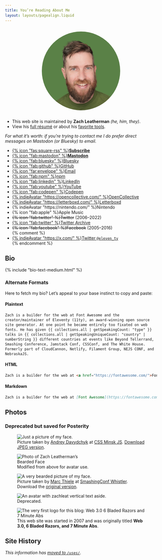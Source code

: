 ```yaml
---
title: You’re Reading About Me
layout: layouts/pagealign.liquid
---
```

<style>
.about-primary-avatar {
	display: block;
	max-width: 260px;
	border-radius: 50%;
	margin: 2em auto;
}
.about-secondary-avatar {
	display: block;
	max-width: 260px;
	margin: 0;
}
</style>

<img src="/img/avatar-2025-green.png" alt="Photo of Zach Leatherman’s Bearded Face" class="about-primary-avatar" loading="eager" fetchpriority="high">

<ul class="list-inline fl fl-inline fl-nowrap">
	<li>This web site is maintained by <strong>Zach Leatherman</strong> <em>(he, him, they)</em>.</li>
	<li>View his <a href="/resume/">full résumé</a> or about his <a href="/uses/">favorite tools</a>.</li>
</ul>

_For what it’s worth: if you’re trying to contact me I do prefer direct messages on Mastodon (or Bluesky) to email._

<ul class="list-inline fl fl-inline fl-nowrap">
	<li><a href="/web/feed/">{% icon "fas:square-rss" %}<strong>Subscribe</strong></a></li>
	<li><a href="https://fediverse.zachleat.com/@zachleat">{% icon "fab:mastodon" %}<strong>Mastodon</strong></a></li>
	<li><a href="https://bsky.app/profile/zachleat.com">{% icon "fab:bluesky" %}Bluesky</a></li>
	<li><a href="https://github.com/zachleat/">{% icon "fab:github" %}GitHub</a></li>
	<li><a href="mailto:zach@zachleat.com">{% icon "far:envelope" %}<span>Email</span></a></li>
	<li><a href="https://www.npmjs.com/~zachleat">{% icon "fab:npm" %}npm</a></li>
	<li><a href="https://www.linkedin.com/in/zachleat/">{% icon "fab:linkedin" %}LinkedIn</a></li>
	<li><a href="https://www.youtube.com/channel/UCMlSs0Ltg57qpYdFwUVLR2A">{% icon "fab:youtube" %}YouTube</a></li>
	<li><a href="https://codepen.io/zachleat/">{% icon "fab:codepen" %}Codepen</a></li>
	<li><a href="https://opencollective.com/zachleat">{% indieAvatar "https://opencollective.com/" %}OpenCollective</a></li>
	<li><a href="https://letterboxd.com/zachleat/">{% indieAvatar "https://letterboxd.com/" %}Letterboxd</a></li>
	<li>{% indieAvatar "https://nintendo.com/" %}Nintendo</li>
	<li>{% icon "fab:apple" %}Apple Music</li>
	<li><del>{% icon "fab:twitter" %}Twitter</del> (2006–2022)</li>
	<li><a href="/twitter/">{% icon "fab:twitter" %}Twitter Archive</a></li>
	<li><del>{% icon "fab:facebook" %}Facebook</del> (2005–2016)</li>
	{% comment %}<li><a href="https://twitter.com/eleven_ty/">{% indieAvatar "https://x.com/" %}Twitter <code>@eleven_ty</code></a></li>{% endcomment %}
</ul>

## Bio

{% include "bio-text-medium.html" %}

### Alternate Formats

Here to fetch my bio? Let’s appeal to your base instinct to copy and paste:

#### Plaintext

``` text
Zach is a builder for the web at Font Awesome and the creator/maintainer of Eleventy (11ty), an award-winning open source site generator. At one point he became entirely too fixated on web fonts. He has given {{ collections.all | getSpeakingCount: "type" }} talks in {{ collections.all | getSpeakingUniqueCount: "country" | numberString }} different countries at events like Beyond Tellerrand, Smashing Conference, Jamstack Conf, CSSConf, and The White House. Formerly part of CloudCannon, Netlify, Filament Group, NEJS CONF, and NebraskaJS.
```

#### HTML

``` html
Zach is a builder for the web at <a href="https://fontawesome.com/">Font Awesome</a> and the creator/maintainer of <a href="https://www.11ty.dev">Eleventy (11ty)</a>, an award-winning open source site generator. At one point he became entirely <a href="https://www.zachleat.com/web/fonts/"><em>too fixated</em> on web fonts</a>. He has given <a href="https://www.zachleat.com/web/speaking/">{{ collections.all | getSpeakingCount: "type" }} talks in {{ collections.all | getSpeakingUniqueCount: "country" | numberString }} different countries</a> at events like Beyond Tellerrand, Smashing Conference, Jamstack Conf, CSSConf, and <a href="https://www.zachleat.com/web/whitehouse/">The White House</a>. Formerly part of <a href="https://cloudcannon.com/">CloudCannon</a>, Netlify, <a href="https://www.filamentgroup.com/">Filament Group</a>, <a href="http://nejsconf.com/">NEJS CONF</a>, and <a href="http://nebraskajs.com">NebraskaJS</a>.
```

#### Markdown

``` markdown
Zach is a builder for the web at [Font Awesome](https://fontawesome.com/) and the creator/maintainer of [Eleventy (11ty)](https://www.11ty.dev), an award-winning open source site generator. At one point he became entirely [_too fixated_ on web fonts](https://www.zachleat.com/web/fonts/). He has given [{{ collections.all | getSpeakingCount: "type" }} talks in {{ collections.all | getSpeakingUniqueCount: "country" | numberString }} different countries](https://www.zachleat.com/web/speaking/) at events like Beyond Tellerrand, Smashing Conference, Jamstack Conf, CSSConf, and [The White House](https://www.zachleat.com/web/whitehouse/). Formerly part of Netlify, [Filament Group](https://www.filamentgroup.com/), [NEJS CONF](http://nejsconf.com/), and [NebraskaJS](http://nebraskajs.com).
```

## Photos

### Deprecated but saved for Posterity

<figure>
	<img src="/img/bio-2017.jpg" alt="Just a picture of my face." eleventy:widths="400,800,auto">
	<figcaption>Picture taken by <a href="https://www.facebook.com/andrey.davydchyk">Andrey Davydchyk</a> at <a href="https://www.facebook.com/cssminskjs/">CSS Minsk JS</a>. <a href="/img/bio-2017.jpg">Download JPEG version</a>.</figcaption>
</figure>

<figure>
	<img src="/img/avatar-2017-big.png" alt="Photo of Zach Leatherman’s Bearded Face" class="about-secondary-avatar">
	<figcaption>Modified from above for avatar use.</figcaption>
</figure>

<figure>
	<img src="/img/avatar.png" alt="A very bearded picture of my face.">
	<figcaption>Picture taken by <a href="https://twitter.com/marcthiele">Marc Thiele</a> at <a href="/web/smashingconf/2014/">SmashingConf Whistler</a>. Download the <a href="/img/bio.jpg">original version</a>.</figcaption>
</figure>

<figure>
	<img src="/img/avatar-old.png" alt="An avatar with zachleat vertical text aside.">
	<figcaption>Deprecated.</figcaption>
</figure>

<figure>
	<img src="./web/img/web367.png" alt="The very first logo for this blog: Web 3.0 6 Bladed Razors and 7 Minute Abs">
	<figcaption>This web site was started in 2007 and was originally titled <strong>Web 3.0, 6 Bladed Razors, and 7 Minute Abs</strong>.</figcaption>
</figure>

## Site History

_This information has [moved to `/uses/`](/uses/)._
